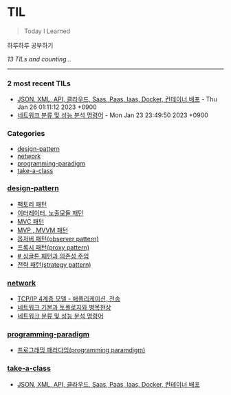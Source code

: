 # TIL
> Today I Learned

하루하루 공부하기


_13 TILs and counting..._

---

### 2 most recent TILs

- [JSON, XML, API, 클라우드, Saas, Paas, Iaas, Docker, 컨테이너 배포](take-a-class/2023-01-26.md) - Thu Jan 26 01:11:12 2023 +0900
- [네트워크 분류 및 성능 분석 명령어](network/네트워크분류_성능분석명령어.md) - Mon Jan 23 23:49:50 2023 +0900

### Categories

- [design-pattern](#design-pattern)
- [network](#network)
- [programming-paradigm](#programming-paradigm)
- [take-a-class](#take-a-class)

### [design-pattern](#design-pattern)
- [팩토리 패턴](design-pattern/factory.md)
- [이터레이터, 노출모듈 패턴](design-pattern/iterator-revealing-module.md)
- [MVC 패턴](design-pattern/mvc.md)
- [MVP , MVVM 패턴](design-pattern/mvp-mvvm.md)
- [옵저버 패턴(observer pattern)](design-pattern/observer.md)
- [프록시 패턴(proxy pattern)](design-pattern/proxy.md)
- [# 싱글톤 패턴과 의존성 주입](design-pattern/singleton-dependency-injection.md)
- [전략 패턴(strategy pattern)](design-pattern/strategy-pattern.md)

### [network](#network)
- [TCP/IP 4계층 모델 - 애플리케이션, 전송](network/TCP_IP_애플리케이션_전송계층.md)
- [네트워크 기본과 토폴로지와 병목현상](network/network-basic-topolgy-bottleneck.md)
- [네트워크 분류 및 성능 분석 명령어](network/네트워크분류_성능분석명령어.md)

### [programming-paradigm](#programming-paradigm)
- [프로그래밍 패러다임(programming paramdigm)](programming-paradigm/programming-paradigm.md)

### [take-a-class](#take-a-class)
- [JSON, XML, API, 클라우드, Saas, Paas, Iaas, Docker, 컨테이너 배포](take-a-class/2023-01-26.md)

[1]: https://simonwillison.net/2020/Apr/20/self-rewriting-readme/
[2]: https://github.com/jbranchaud/til

